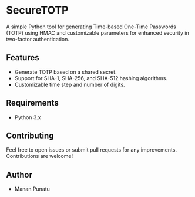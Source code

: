 # SecureTOTP
A simple Python tool for generating Time-based One-Time Passwords (TOTP) using HMAC and customizable parameters for enhanced security in two-factor authentication.

## Features

- Generate TOTP based on a shared secret.
- Support for SHA-1, SHA-256, and SHA-512 hashing algorithms.
- Customizable time step and number of digits.

## Requirements

- Python 3.x

## Contributing

Feel free to open issues or submit pull requests for any improvements. Contributions are welcome!

## Author

- Manan Punatu
